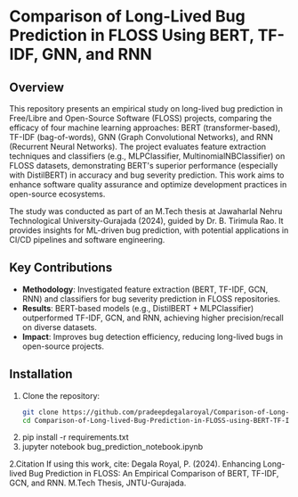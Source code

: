 # Comparison of Long-Lived Bug Prediction in FLOSS Using BERT, TF-IDF, GNN, and RNN

## Overview
This repository presents an empirical study on long-lived bug prediction in Free/Libre and Open-Source Software (FLOSS) projects, comparing the efficacy of four machine learning approaches: BERT (transformer-based), TF-IDF (bag-of-words), GNN (Graph Convolutional Networks), and RNN (Recurrent Neural Networks). The project evaluates feature extraction techniques and classifiers (e.g., MLPClassifier, MultinomialNBClassifier) on FLOSS datasets, demonstrating BERT's superior performance (especially with DistilBERT) in accuracy and bug severity prediction. This work aims to enhance software quality assurance and optimize development practices in open-source ecosystems.

The study was conducted as part of an M.Tech thesis at Jawaharlal Nehru Technological University-Gurajada (2024), guided by Dr. B. Tirimula Rao. It provides insights for ML-driven bug prediction, with potential applications in CI/CD pipelines and software engineering.

## Key Contributions
- **Methodology**: Investigated feature extraction (BERT, TF-IDF, GCN, RNN) and classifiers for bug severity prediction in FLOSS repositories.
- **Results**: BERT-based models (e.g., DistilBERT + MLPClassifier) outperformed TF-IDF, GCN, and RNN, achieving higher precision/recall on diverse datasets.
- **Impact**: Improves bug detection efficiency, reducing long-lived bugs in open-source projects.



## Installation
1. Clone the repository:
   ```bash
   git clone https://github.com/pradeepdegalaroyal/Comparison-of-Long-lived-Bug-Prediction-in-FLOSS-using-BERT-TF-IDF-GNN-and-RNN.git
   cd Comparison-of-Long-lived-Bug-Prediction-in-FLOSS-using-BERT-TF-IDF-GNN-and-RNN
2. pip install -r requirements.txt
3. jupyter notebook bug_prediction_notebook.ipynb


2.Citation
If using this work, cite:
Degala Royal, P. (2024). Enhancing Long-lived Bug Prediction in FLOSS: An Empirical Comparison of BERT, TF-IDF, GCN, and RNN. M.Tech Thesis, JNTU-Gurajada.

